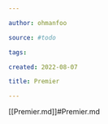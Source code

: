 ```yaml
---

author: ohmanfoo

source: #todo

tags: 

created: 2022-08-07

title: Premier

---
```

[[Premier.md]]#Premier.md